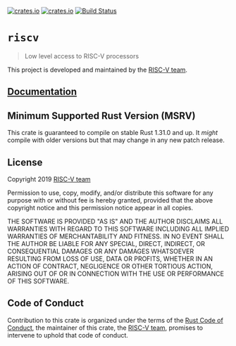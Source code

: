 [![crates.io](https://img.shields.io/crates/d/riscv.svg)](https://crates.io/crates/riscv)
[![crates.io](https://img.shields.io/crates/v/riscv.svg)](https://crates.io/crates/riscv)
[![Build Status](https://travis-ci.org/rust-embedded/riscv.svg?branch=master)](https://travis-ci.org/rust-embedded/riscv)

# `riscv`

> Low level access to RISC-V processors

This project is developed and maintained by the [RISC-V team][team].

## [Documentation](https://docs.rs/crate/riscv)

## Minimum Supported Rust Version (MSRV)

This crate is guaranteed to compile on stable Rust 1.31.0 and up. It *might*
compile with older versions but that may change in any new patch release.

## License

Copyright 2019 [RISC-V team][team]

Permission to use, copy, modify, and/or distribute this software for any purpose
with or without fee is hereby granted, provided that the above copyright notice
and this permission notice appear in all copies.

THE SOFTWARE IS PROVIDED "AS IS" AND THE AUTHOR DISCLAIMS ALL WARRANTIES WITH
REGARD TO THIS SOFTWARE INCLUDING ALL IMPLIED WARRANTIES OF MERCHANTABILITY AND
FITNESS. IN NO EVENT SHALL THE AUTHOR BE LIABLE FOR ANY SPECIAL, DIRECT,
INDIRECT, OR CONSEQUENTIAL DAMAGES OR ANY DAMAGES WHATSOEVER RESULTING FROM LOSS
OF USE, DATA OR PROFITS, WHETHER IN AN ACTION OF CONTRACT, NEGLIGENCE OR OTHER
TORTIOUS ACTION, ARISING OUT OF OR IN CONNECTION WITH THE USE OR PERFORMANCE OF
THIS SOFTWARE.

## Code of Conduct

Contribution to this crate is organized under the terms of the [Rust Code of
Conduct][CoC], the maintainer of this crate, the [RISC-V team][team], promises
to intervene to uphold that code of conduct.

[CoC]: CODE_OF_CONDUCT.md
[team]: https://github.com/rust-embedded/wg#the-riscv-team
